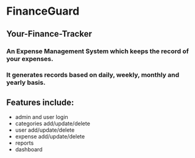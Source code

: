 # FinanceGuard
## Your-Finance-Tracker

### An Expense Management System which keeps the record of your expenses.
### It generates records based on daily, weekly, monthly and yearly basis.
## Features include:
- admin and user login
- categories add/update/delete
- user add/update/delete
- expense add/update/delete
- reports
- dashboard
